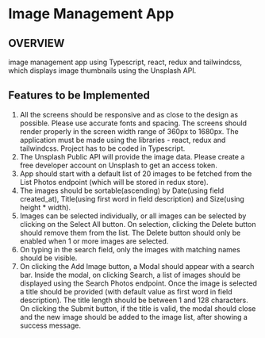 # Image Management App
## OVERVIEW
image management app using Typescript, react, redux and tailwindcss,
which displays image thumbnails using the Unsplash API.
## Features to be Implemented
1. All the screens should be responsive and as close to the design as possible. Please use
accurate fonts and spacing. The screens should render properly in the screen width range
of 360px to 1680px. The application must be made using the libraries - react, redux and
tailwindcss. Project has to be coded in Typescript.
2. The Unsplash Public API will provide the image data. Please create a free developer
account on Unsplash to get an access token.
3. App should start with a default list of 20 images to be fetched from the List Photos
endpoint (which will be stored in redux store).
4. The images should be sortable(ascending) by Date(using field created_at), Title(using
first word in field description) and Size(using height * width).
5. Images can be selected individually, or all images can be selected by clicking on the
Select All button. On selection, clicking the Delete button should remove them from the
list. The Delete button should only be enabled when 1 or more images are selected.
6. On typing in the search field, only the images with matching names should be visible.
7. On clicking the Add Image button, a Modal should appear with a search bar. Inside the
modal, on clicking Search, a list of images should be displayed using the Search Photos
endpoint. Once the image is selected a title should be provided (with default value as first
word in field description). The title length should be between 1 and 128 characters. On
clicking the Submit button, if the title is valid, the modal should close and the new image
should be added to the image list, after showing a success message.
